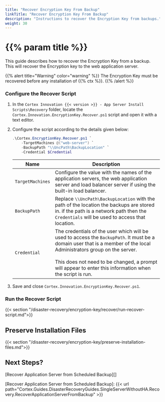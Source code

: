 ```yaml
---
title: "Recover Encryption Key From Backup"
linkTitle: "Recover Encryption Key From Backup"
description: "Instructions to recover the Encryption Key from backups."
weight: 30
---
```


# {{% param title %}}

This guide describes how to recover the Encryption Key from a backup. This will recover the Encryption key to the web application server.

{{% alert title="Warning" color="warning" %}}
The Encryption Key must be recovered before any installation of {{% ctx %}}.
{{% /alert %}}

### Configure the Recover Script
1. In the `Cortex Innovation {{< version >}} - App Server Install Scripts\Recovery` folder, locate the `Cortex.Innovation.EncryptionKey.Recover.ps1` script and open it with a text editor.
1. Configure the script according to the details given below:

    ```powershell
    .\Cortex.EncryptionKey.Recover.ps1 `
        -TargetMachines @("web-server") `
        -BackupPath "\\UncPath\BackupLocation" `
        -Credential $Credential
    ```

    | Name                                           | Description |
    |------------------------------------------------|-------------|
    |`TargetMachines`                                | Configure the value with the names of the application servers, the web application server and load balancer server if using the built-in load balancer.|
    |`BackupPath`                                    | Replace `\\UncPath\BackupLocation` with the path of the location the backups are stored in. if the path is a network path then the `Credentials` will be used to access that location.|
    |`Credential`                                    | The credentials of the user which will be used to access the `BackupPath`. It must be a domain user that is a member of the local Administrators group on the server. <br /><br /> This does not need to be changed, a prompt will appear to enter this information when the script is run.|

1. Save and close `Cortex.Innovation.EncryptionKey.Recover.ps1`.

### Run the Recover Script

{{< section "/disaster-recovery/encryption-key/recover/run-recover-script.md">}}

## Preserve Installation Files

{{< section "/disaster-recovery/encryption-key/preserve-installation-files.md">}}

## Next Steps?

[Recover Application Server from Scheduled Backup][]

[Recover Application Server from Scheduled Backup]: {{< url path="Cortex.Guides.DisasterRecoveryGuides.SingleServerWithoutHA.Recovery.RecoverApplicationServerFromBackup" >}}
